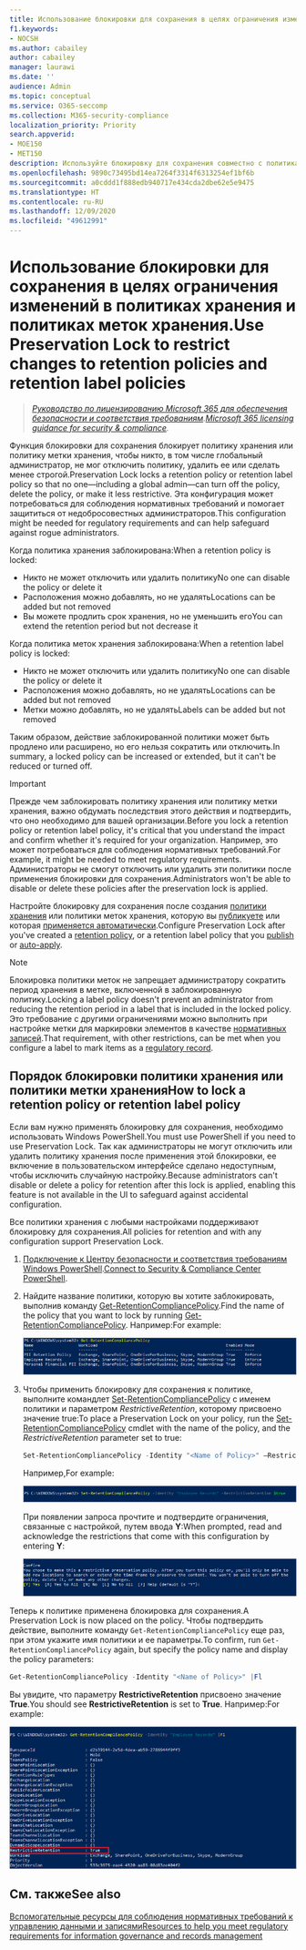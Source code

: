 ```yaml
---
title: Использование блокировки для сохранения в целях ограничения изменений в политиках хранения и политиках меток хранения.
f1.keywords:
- NOCSH
ms.author: cabailey
author: cabailey
manager: laurawi
ms.date: ''
audience: Admin
ms.topic: conceptual
ms.service: O365-seccomp
ms.collection: M365-security-compliance
localization_priority: Priority
search.appverid:
- MOE150
- MET150
description: Используйте блокировку для сохранения совместно с политиками хранения и политиками меток хранения, чтобы обеспечить соответствие нормативным требованиям и защититься от недобросовестных администраторов.
ms.openlocfilehash: 9890c73495bd14ea7264f3314f6313254ef1bf6b
ms.sourcegitcommit: a0cddd1f888edb940717e434cda2dbe62e5e9475
ms.translationtype: HT
ms.contentlocale: ru-RU
ms.lasthandoff: 12/09/2020
ms.locfileid: "49612991"
---
```

# <a name="use-preservation-lock-to-restrict-changes-to-retention-policies-and-retention-label-policies"></a><span data-ttu-id="445bd-103">Использование блокировки для сохранения в целях ограничения изменений в политиках хранения и политиках меток хранения.</span><span class="sxs-lookup"><span data-stu-id="445bd-103">Use Preservation Lock to restrict changes to retention policies and retention label policies</span></span>

><span data-ttu-id="445bd-104">*[Руководство по лицензированию Microsoft 365 для обеспечения безопасности и соответствия требованиям](https://aka.ms/ComplianceSD).*</span><span class="sxs-lookup"><span data-stu-id="445bd-104">*[Microsoft 365 licensing guidance for security & compliance](https://aka.ms/ComplianceSD).*</span></span>

<span data-ttu-id="445bd-105">Функция блокировки для сохранения блокирует политику хранения или политику метки хранения, чтобы никто, в том числе глобальный администратор, не мог отключить политику, удалить ее или сделать менее строгой.</span><span class="sxs-lookup"><span data-stu-id="445bd-105">Preservation Lock locks a retention policy or retention label policy so that no one—including a global admin—can turn off the policy, delete the policy, or make it less restrictive.</span></span> <span data-ttu-id="445bd-106">Эта конфигурация может потребоваться для соблюдения нормативных требований и помогает защититься от недобросовестных администраторов.</span><span class="sxs-lookup"><span data-stu-id="445bd-106">This configuration might be needed for regulatory requirements and can help safeguard against rogue administrators.</span></span>

<span data-ttu-id="445bd-107">Когда политика хранения заблокирована:</span><span class="sxs-lookup"><span data-stu-id="445bd-107">When a retention policy is locked:</span></span>

- <span data-ttu-id="445bd-108">Никто не может отключить или удалить политику</span><span class="sxs-lookup"><span data-stu-id="445bd-108">No one can disable the policy or delete it</span></span>
- <span data-ttu-id="445bd-109">Расположения можно добавлять, но не удалять</span><span class="sxs-lookup"><span data-stu-id="445bd-109">Locations can be added but not removed</span></span>
- <span data-ttu-id="445bd-110">Вы можете продлить срок хранения, но не уменьшить его</span><span class="sxs-lookup"><span data-stu-id="445bd-110">You can extend the retention period but not decrease it</span></span>

<span data-ttu-id="445bd-111">Когда политика меток хранения заблокирована:</span><span class="sxs-lookup"><span data-stu-id="445bd-111">When a retention label policy is locked:</span></span>

- <span data-ttu-id="445bd-112">Никто не может отключить или удалить политику</span><span class="sxs-lookup"><span data-stu-id="445bd-112">No one can disable the policy or delete it</span></span>
- <span data-ttu-id="445bd-113">Расположения можно добавлять, но не удалять</span><span class="sxs-lookup"><span data-stu-id="445bd-113">Locations can be added but not removed</span></span>
- <span data-ttu-id="445bd-114">Метки можно добавлять, но не удалять</span><span class="sxs-lookup"><span data-stu-id="445bd-114">Labels can be added but not removed</span></span>

<span data-ttu-id="445bd-115">Таким образом, действие заблокированной политики может быть продлено или расширено, но его нельзя сократить или отключить.</span><span class="sxs-lookup"><span data-stu-id="445bd-115">In summary, a locked policy can be increased or extended, but it can't be reduced or turned off.</span></span>

> [!IMPORTANT]
> <span data-ttu-id="445bd-116">Прежде чем заблокировать политику хранения или политику метки хранения, важно обдумать последствия этого действия и подтвердить, что оно необходимо для вашей организации.</span><span class="sxs-lookup"><span data-stu-id="445bd-116">Before you lock a retention policy or retention label policy, it's critical that you understand the impact and confirm whether it's required for your organization.</span></span> <span data-ttu-id="445bd-117">Например, это может потребоваться для соблюдения нормативных требований.</span><span class="sxs-lookup"><span data-stu-id="445bd-117">For example, it might be needed to meet regulatory requirements.</span></span> <span data-ttu-id="445bd-118">Администраторы не смогут отключить или удалить эти политики после применения блокировки для сохранения.</span><span class="sxs-lookup"><span data-stu-id="445bd-118">Administrators won't be able to disable or delete these policies after the preservation lock is applied.</span></span>

<span data-ttu-id="445bd-119">Настройте блокировку для сохранения после создания [политики хранения](create-retention-policies.md) или политики меток хранения, которую вы [публикуете](create-apply-retention-labels.md) или которая [применяется автоматически](apply-retention-labels-automatically.md).</span><span class="sxs-lookup"><span data-stu-id="445bd-119">Configure Preservation Lock after you've created a [retention policy](create-retention-policies.md), or a retention label policy that you [publish](create-apply-retention-labels.md) or [auto-apply](apply-retention-labels-automatically.md).</span></span> 

> [!NOTE]
> <span data-ttu-id="445bd-120">Блокировка политики меток не запрещает администратору сократить период хранения в метке, включенной в заблокированную политику.</span><span class="sxs-lookup"><span data-stu-id="445bd-120">Locking a label policy doesn't prevent an administrator from reducing the retention period in a label that is included in the locked policy.</span></span> <span data-ttu-id="445bd-121">Это требование с другими ограничениями можно выполнить при настройке метки для маркировки элементов в качестве [нормативных записей](records-management.md#records).</span><span class="sxs-lookup"><span data-stu-id="445bd-121">That requirement, with other restrictions, can be met when you configure a label to mark items as a [regulatory record](records-management.md#records).</span></span>

## <a name="how-to-lock-a-retention-policy-or-retention-label-policy"></a><span data-ttu-id="445bd-122">Порядок блокировки политики хранения или политики метки хранения</span><span class="sxs-lookup"><span data-stu-id="445bd-122">How to lock a retention policy or retention label policy</span></span>

<span data-ttu-id="445bd-123">Если вам нужно применять блокировку для сохранения, необходимо использовать Windows PowerShell.</span><span class="sxs-lookup"><span data-stu-id="445bd-123">You must use PowerShell if you need to use Preservation Lock.</span></span> <span data-ttu-id="445bd-124">Так как администраторы не могут отключить или удалить политику хранения после применения этой блокировки, ее включение в пользовательском интерфейсе сделано недоступным, чтобы исключить случайную настройку.</span><span class="sxs-lookup"><span data-stu-id="445bd-124">Because administrators can't disable or delete a policy for retention after this lock is applied, enabling this feature is not available in the UI to safeguard against accidental configuration.</span></span>

<span data-ttu-id="445bd-125">Все политики хранения с любыми настройками поддерживают блокировку для сохранения.</span><span class="sxs-lookup"><span data-stu-id="445bd-125">All policies for retention and with any configuration support Preservation Lock.</span></span>

1. <span data-ttu-id="445bd-126">[Подключение к Центру безопасности и соответствия требованиям Windows PowerShell](https://docs.microsoft.com/powershell/exchange/connect-to-scc-powershell).</span><span class="sxs-lookup"><span data-stu-id="445bd-126">[Connect to Security & Compliance Center PowerShell](https://docs.microsoft.com/powershell/exchange/connect-to-scc-powershell).</span></span>

2. <span data-ttu-id="445bd-127">Найдите название политики, которую вы хотите заблокировать, выполнив команду [Get-RetentionCompliancePolicy](https://docs.microsoft.com/powershell/module/exchange/get-retentioncompliancepolicy).</span><span class="sxs-lookup"><span data-stu-id="445bd-127">Find the name of the policy that you want to lock by running [Get-RetentionCompliancePolicy](https://docs.microsoft.com/powershell/module/exchange/get-retentioncompliancepolicy).</span></span> <span data-ttu-id="445bd-128">Например:</span><span class="sxs-lookup"><span data-stu-id="445bd-128">For example:</span></span>
    
   ![Список политик хранения в PowerShell](../media/retention-policy-preservation-lock-get-retentioncompliancepolicy.PNG)

3. <span data-ttu-id="445bd-130">Чтобы применить блокировку для сохранения к политике, выполните командлет [Set-RetentionCompliancePolicy](https://docs.microsoft.com/powershell/module/exchange/set-retentioncompliancepolicy) с именем политики и параметром *RestrictiveRetention*, которому присвоено значение true:</span><span class="sxs-lookup"><span data-stu-id="445bd-130">To place a Preservation Lock on your policy, run the [Set-RetentionCompliancePolicy](https://docs.microsoft.com/powershell/module/exchange/set-retentioncompliancepolicy) cmdlet with the name of the policy, and the *RestrictiveRetention* parameter set to true:</span></span>
    
    ```powershell
    Set-RetentionCompliancePolicy -Identity "<Name of Policy>" –RestrictiveRetention $true
    ```
    
    <span data-ttu-id="445bd-131">Например,</span><span class="sxs-lookup"><span data-stu-id="445bd-131">For example:</span></span>
    
    ![Параметр RestrictiveRetention в PowerShell](../media/retention-policy-preservation-lock-restrictiveretention.PNG)
    
     <span data-ttu-id="445bd-133">При появлении запроса прочтите и подтвердите ограничения, связанные с настройкой, путем ввода **Y**:</span><span class="sxs-lookup"><span data-stu-id="445bd-133">When prompted, read and acknowledge the restrictions that come with this configuration by entering **Y**:</span></span>
    
   ![Запрос подтверждения блокировки политики хранения в PowerShell](../media/retention-policy-preservation-lock-confirmation-prompt.PNG)

<span data-ttu-id="445bd-135">Теперь к политике применена блокировка для сохранения.</span><span class="sxs-lookup"><span data-stu-id="445bd-135">A Preservation Lock is now placed on the policy.</span></span> <span data-ttu-id="445bd-136">Чтобы подтвердить действие, выполните команду `Get-RetentionCompliancePolicy` еще раз, при этом укажите имя политики и ее параметры.</span><span class="sxs-lookup"><span data-stu-id="445bd-136">To confirm, run `Get-RetentionCompliancePolicy` again, but specify the policy name and display the policy parameters:</span></span>

```powershell
Get-RetentionCompliancePolicy -Identity "<Name of Policy>" |Fl
```

<span data-ttu-id="445bd-137">Вы увидите, что параметру **RestrictiveRetention** присвоено значение **True**.</span><span class="sxs-lookup"><span data-stu-id="445bd-137">You should see **RestrictiveRetention** is set to **True**.</span></span> <span data-ttu-id="445bd-138">Например:</span><span class="sxs-lookup"><span data-stu-id="445bd-138">For example:</span></span>

![Заблокированная политика с отображением всех параметров в PowerShell](../media/retention-policy-preservation-lock-locked-policy.PNG)

## <a name="see-also"></a><span data-ttu-id="445bd-140">См. также</span><span class="sxs-lookup"><span data-stu-id="445bd-140">See also</span></span>

[<span data-ttu-id="445bd-141">Вспомогательные ресурсы для соблюдения нормативных требований к управлению данными и записями</span><span class="sxs-lookup"><span data-stu-id="445bd-141">Resources to help you meet regulatory requirements for information governance and records management</span></span>](retention-regulatory-requirements.md)
